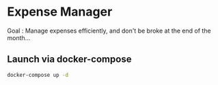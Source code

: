 # Expense Manager

Goal : Manage expenses efficiently, and don't be broke at the end of the month...

## Launch via docker-compose

```bash
docker-compose up -d
```
